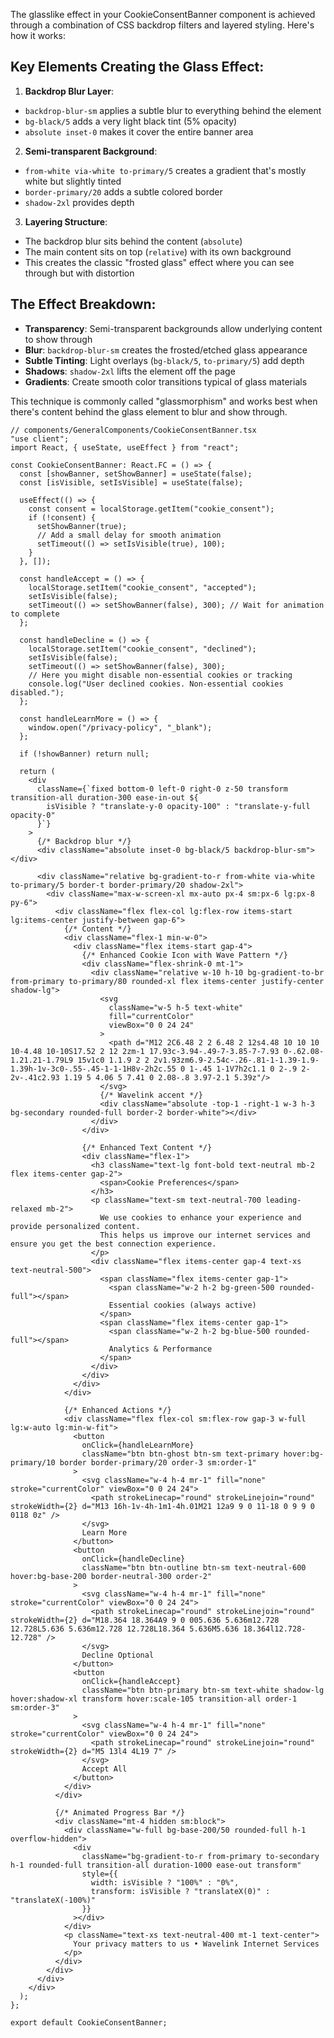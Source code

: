 The glasslike effect in your CookieConsentBanner component is achieved through a combination of CSS backdrop filters and layered styling. Here's how it works:

## Key Elements Creating the Glass Effect:

1. **Backdrop Blur Layer**:

- `backdrop-blur-sm` applies a subtle blur to everything behind the element
- `bg-black/5` adds a very light black tint (5% opacity)
- `absolute inset-0` makes it cover the entire banner area

2. **Semi-transparent Background**:

- `from-white via-white to-primary/5` creates a gradient that's mostly white but slightly tinted
- `border-primary/20` adds a subtle colored border
- `shadow-2xl` provides depth

3. **Layering Structure**:

- The backdrop blur sits behind the content (`absolute`)
- The main content sits on top (`relative`) with its own background
- This creates the classic "frosted glass" effect where you can see through but with distortion

## The Effect Breakdown:

- **Transparency**: Semi-transparent backgrounds allow underlying content to show through
- **Blur**: `backdrop-blur-sm` creates the frosted/etched glass appearance
- **Subtle Tinting**: Light overlays (`bg-black/5`, `to-primary/5`) add depth
- **Shadows**: `shadow-2xl` lifts the element off the page
- **Gradients**: Create smooth color transitions typical of glass materials

This technique is commonly called "glassmorphism" and works best when there's content behind the glass element to blur and show through.

```tsx
// components/GeneralComponents/CookieConsentBanner.tsx
"use client";
import React, { useState, useEffect } from "react";

const CookieConsentBanner: React.FC = () => {
  const [showBanner, setShowBanner] = useState(false);
  const [isVisible, setIsVisible] = useState(false);

  useEffect(() => {
    const consent = localStorage.getItem("cookie_consent");
    if (!consent) {
      setShowBanner(true);
      // Add a small delay for smooth animation
      setTimeout(() => setIsVisible(true), 100);
    }
  }, []);

  const handleAccept = () => {
    localStorage.setItem("cookie_consent", "accepted");
    setIsVisible(false);
    setTimeout(() => setShowBanner(false), 300); // Wait for animation to complete
  };

  const handleDecline = () => {
    localStorage.setItem("cookie_consent", "declined");
    setIsVisible(false);
    setTimeout(() => setShowBanner(false), 300);
    // Here you might disable non-essential cookies or tracking
    console.log("User declined cookies. Non-essential cookies disabled.");
  };

  const handleLearnMore = () => {
    window.open("/privacy-policy", "_blank");
  };

  if (!showBanner) return null;

  return (
    <div
      className={`fixed bottom-0 left-0 right-0 z-50 transform transition-all duration-300 ease-in-out ${
        isVisible ? "translate-y-0 opacity-100" : "translate-y-full opacity-0"
      }`}
    >
      {/* Backdrop blur */}
      <div className="absolute inset-0 bg-black/5 backdrop-blur-sm"></div>
      
      <div className="relative bg-gradient-to-r from-white via-white to-primary/5 border-t border-primary/20 shadow-2xl">
        <div className="max-w-screen-xl mx-auto px-4 sm:px-6 lg:px-8 py-6">
          <div className="flex flex-col lg:flex-row items-start lg:items-center justify-between gap-6">
            {/* Content */}
            <div className="flex-1 min-w-0">
              <div className="flex items-start gap-4">
                {/* Enhanced Cookie Icon with Wave Pattern */}
                <div className="flex-shrink-0 mt-1">
                  <div className="relative w-10 h-10 bg-gradient-to-br from-primary to-primary/80 rounded-xl flex items-center justify-center shadow-lg">
                    <svg
                      className="w-5 h-5 text-white"
                      fill="currentColor"
                      viewBox="0 0 24 24"
                    >
                      <path d="M12 2C6.48 2 2 6.48 2 12s4.48 10 10 10 10-4.48 10-10S17.52 2 12 2zm-1 17.93c-3.94-.49-7-3.85-7-7.93 0-.62.08-1.21.21-1.79L9 15v1c0 1.1.9 2 2 2v1.93zm6.9-2.54c-.26-.81-1-1.39-1.9-1.39h-1v-3c0-.55-.45-1-1-1H8v-2h2c.55 0 1-.45 1-1V7h2c1.1 0 2-.9 2-2v-.41c2.93 1.19 5 4.06 5 7.41 0 2.08-.8 3.97-2.1 5.39z"/>
                    </svg>
                    {/* Wavelink accent */}
                    <div className="absolute -top-1 -right-1 w-3 h-3 bg-secondary rounded-full border-2 border-white"></div>
                  </div>
                </div>
                
                {/* Enhanced Text Content */}
                <div className="flex-1">
                  <h3 className="text-lg font-bold text-neutral mb-2 flex items-center gap-2">
                    <span>Cookie Preferences</span>
                  </h3>
                  <p className="text-sm text-neutral-700 leading-relaxed mb-2">
                    We use cookies to enhance your experience and provide personalized content. 
                    This helps us improve our internet services and ensure you get the best connection experience.
                  </p>
                  <div className="flex items-center gap-4 text-xs text-neutral-500">
                    <span className="flex items-center gap-1">
                      <span className="w-2 h-2 bg-green-500 rounded-full"></span>
                      Essential cookies (always active)
                    </span>
                    <span className="flex items-center gap-1">
                      <span className="w-2 h-2 bg-blue-500 rounded-full"></span>
                      Analytics & Performance
                    </span>
                  </div>
                </div>
              </div>
            </div>

            {/* Enhanced Actions */}
            <div className="flex flex-col sm:flex-row gap-3 w-full lg:w-auto lg:min-w-fit">
              <button
                onClick={handleLearnMore}
                className="btn btn-ghost btn-sm text-primary hover:bg-primary/10 border border-primary/20 order-3 sm:order-1"
              >
                <svg className="w-4 h-4 mr-1" fill="none" stroke="currentColor" viewBox="0 0 24 24">
                  <path strokeLinecap="round" strokeLinejoin="round" strokeWidth={2} d="M13 16h-1v-4h-1m1-4h.01M21 12a9 9 0 11-18 0 9 9 0 0118 0z" />
                </svg>
                Learn More
              </button>
              <button
                onClick={handleDecline}
                className="btn btn-outline btn-sm text-neutral-600 hover:bg-base-200 border-neutral-300 order-2"
              >
                <svg className="w-4 h-4 mr-1" fill="none" stroke="currentColor" viewBox="0 0 24 24">
                  <path strokeLinecap="round" strokeLinejoin="round" strokeWidth={2} d="M18.364 18.364A9 9 0 005.636 5.636m12.728 12.728L5.636 5.636m12.728 12.728L18.364 5.636M5.636 18.364l12.728-12.728" />
                </svg>
                Decline Optional
              </button>
              <button
                onClick={handleAccept}
                className="btn btn-primary btn-sm text-white shadow-lg hover:shadow-xl transform hover:scale-105 transition-all order-1 sm:order-3"
              >
                <svg className="w-4 h-4 mr-1" fill="none" stroke="currentColor" viewBox="0 0 24 24">
                  <path strokeLinecap="round" strokeLinejoin="round" strokeWidth={2} d="M5 13l4 4L19 7" />
                </svg>
                Accept All
              </button>
            </div>
          </div>

          {/* Animated Progress Bar */}
          <div className="mt-4 hidden sm:block">
            <div className="w-full bg-base-200/50 rounded-full h-1 overflow-hidden">
              <div 
                className="bg-gradient-to-r from-primary to-secondary h-1 rounded-full transition-all duration-1000 ease-out transform"
                style={{ 
                  width: isVisible ? "100%" : "0%",
                  transform: isVisible ? "translateX(0)" : "translateX(-100%)"
                }}
              ></div>
            </div>
            <p className="text-xs text-neutral-400 mt-1 text-center">
              Your privacy matters to us • Wavelink Internet Services
            </p>
          </div>
        </div>
      </div>
    </div>
  );
};

export default CookieConsentBanner;

```